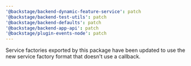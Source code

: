 ```yaml
---
'@backstage/backend-dynamic-feature-service': patch
'@backstage/backend-test-utils': patch
'@backstage/backend-defaults': patch
'@backstage/backend-app-api': patch
'@backstage/plugin-events-node': patch
---
```


Service factories exported by this package have been updated to use the new service factory format that doesn't use a callback.
